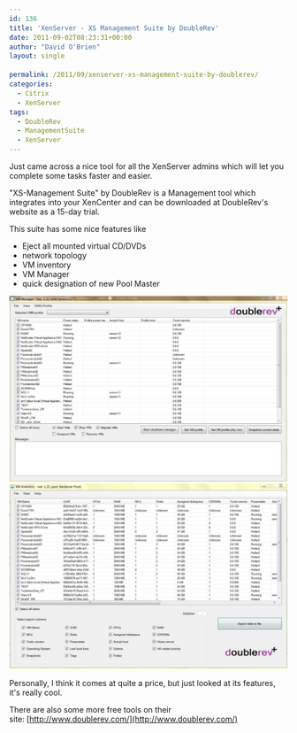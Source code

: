 ```yaml
---
id: 136
title: 'XenServer - XS Management Suite by DoubleRev'
date: 2011-09-02T08:23:31+00:00
author: "David O'Brien"
layout: single

permalink: /2011/09/xenserver-xs-management-suite-by-doublerev/
categories:
  - Citrix
  - XenServer
tags:
  - DoubleRev
  - ManagementSuite
  - XenServer
---
```

Just came across a nice tool for all the XenServer admins which will let you complete some tasks faster and easier.

"XS-Management Suite" by DoubleRev is a Management tool which integrates into your XenCenter and can be downloaded at DoubleRev's website as a 15-day trial.

This suite has some nice features like

* Eject all mounted virtual CD/DVDs
* network topology
* VM inventory
* VM Manager
* quick designation of new Pool Master

![VM Manager](/media/2011/09/VM_manager.jpg "VM_manager")
![VM Inventory](/media/2011/09/VM_inventory.jpg "VM_inventory")

Personally, I think it comes at quite a price, but just looked at its features, it's really cool.

There are also some more free tools on their site: [http://www.doublerev.com/](http://www.doublerev.com/)



